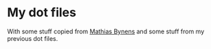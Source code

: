 My dot files
============

With some stuff copied from [Mathias Bynens][mb] and some stuff from my
previous dot files.

[mb]: https://github.com/mathiasbynens/dotfiles
